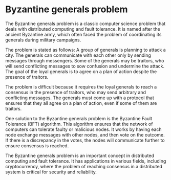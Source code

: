 # Byzantine generals problem

The Byzantine generals problem is a classic computer science problem that deals with distributed computing and fault tolerance. It is named after the ancient Byzantine army, which often faced the problem of coordinating its generals during military campaigns.

The problem is stated as follows: A group of generals is planning to attack a city. The generals can communicate with each other only by sending messages through messengers. Some of the generals may be traitors, who will send conflicting messages to sow confusion and undermine the attack. The goal of the loyal generals is to agree on a plan of action despite the presence of traitors.

The problem is difficult because it requires the loyal generals to reach a consensus in the presence of traitors, who may send arbitrary and conflicting messages. The generals must come up with a protocol that ensures that they all agree on a plan of action, even if some of them are traitors.

One solution to the Byzantine generals problem is the Byzantine Fault Tolerance (BFT) algorithm. This algorithm ensures that the network of computers can tolerate faulty or malicious nodes. It works by having each node exchange messages with other nodes, and then vote on the outcome. If there is a discrepancy in the votes, the nodes will communicate further to ensure consensus is reached.

The Byzantine generals problem is an important concept in distributed computing and fault tolerance. It has applications in various fields, including cryptocurrency, where the problem of reaching consensus in a distributed system is critical for security and reliability.
